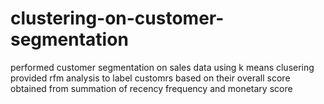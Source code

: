 # clustering-on-customer-segmentation
performed customer segmentation on sales data using k means clusering provided rfm analysis to label customrs based on their overall score obtained from summation of recency
frequency and monetary score
